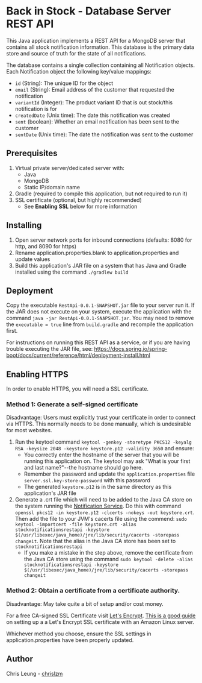 # Back in Stock - Database Server REST API

This Java application implements a REST API for a MongoDB server that contains all stock notification information. This database is the primary data store and source of truth for the state of all notifications.

The database contains a single collection containing all Notification objects. Each Notification object the following key/value mappings:
* `id` (String): The unique ID for the object
* `email` (String): Email address of the customer that requested the notification
* `variantId` (Integer): The product variant ID that is out stock/this notification is for
* `createdDate` (Unix time): The date this notification was created
* `sent` (boolean): Whether an email notification has been sent to the customer
* `sentDate` (Unix time): The date the notification was sent to the customer

## Prerequisites

1. Virtual private server/dedicated server with:
    * Java
    * MongoDB
    * Static IP/domain name
2. Gradle (required to compile this application, but not required to run it)
3. SSL certificate (optional, but highly recommended)
    * See **Enabling SSL** below for more information 

## Installing

1. Open server network ports for inbound connections (defaults: 8080 for http, and 8090 for https)
2. Rename application.properties.blank to application.properties and update values
3. Build this application's JAR file on a system that has Java and Gradle installed using the command `./gradlew build`

## Deployment

Copy the executable `RestApi-0.0.1-SNAPSHOT.jar` file to your server run it. If the JAR does not execute on your system, execute the application with the command `java -jar RestApi-0.0.1-SNAPSHOT.jar`. You may need to remove the `executable = true` line from `build.gradle` and recompile the application first.

For instructions on running this REST API as a service, or if you are having trouble executing the JAR file, see: https://docs.spring.io/spring-boot/docs/current/reference/html/deployment-install.html

## Enabling HTTPS

In order to enable HTTPS, you will need a SSL certificate.

### Method 1: Generate a self-signed certificate

Disadvantage: Users must explicitly trust your certificate in order to connect via HTTPS. This normally needs to be done manually, which is undesirable for most websites.

1. Run the keytool command `keytool -genkey -storetype PKCS12 -keyalg RSA -keysize 2048 -keystore keystore.p12 -validity 3650` and ensure:
    * You correctly enter the hostname of the server that you will be running this application on. The keytool may ask "What is your first and last name?"--the hostname should go here. 
    * Remember the password and update the `application.properties` file `server.ssl.key-store-password` with this password
    * The generated `keystore.p12` is in the same directory as this application's JAR file
2. Generate a .crt file which will need to be added to the Java CA store on the system running the [Notification Service](../NotificationService). Do this with command `openssl pkcs12 -in keystore.p12 -clcerts -nokeys -out keystore.crt`. Then add the file to your JVM's cacerts file using the commend: `sudo keytool -importcert -file keystore.crt -alias stocknotificationsrestapi -keystore $(/usr/libexec/java_home)/jre/lib/security/cacerts -storepass changeit`. Note that the alias in the Java CA store has been set to `stocknotificationsrestapi`
    * If you make a mistake in the step above, remove the certificate from the Java CA store using the command `sudo keytool -delete -alias stocknotificationsrestapi -keystore $(/usr/libexec/java_home)/jre/lib/security/cacerts -storepass changeit`

### Method 2: Obtain a certificate from a certificate authority.

Disadvantage: May take quite a bit of setup and/or cost money.

For a free CA-signed SSL Certificate visit [Let's Encrypt](https://letsencrypt.org). [This is a good guide](https://coderwall.com/p/e7gzbq/https-with-certbot-for-nginx-on-amazon-linux) on setting up a a Let's Encrypt SSL certificate with an Amazon Linux server.

Whichever method you choose, ensure the SSL settings in application.properties have been properly updated.

## Author

Chris Leung - [chrislzm](https://github.com/chrislzm)
